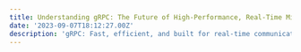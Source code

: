 ```yaml
---
title: Understanding gRPC: The Future of High-Performance, Real-Time Microservices Communication
date: '2023-09-07T18:12:27.00Z'
description: 'gRPC: Fast, efficient, and built for real-time communication.'
---
```

